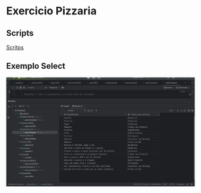 # Exercicio Pizzaria

## Scripts
[Scritps](scriptPizzaria.sql)

## Exemplo Select
![ExemploSelect](exemploSelect.png)
